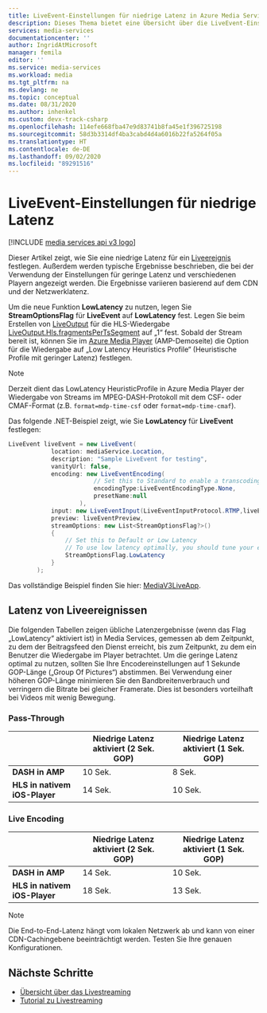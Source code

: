 ```yaml
---
title: LiveEvent-Einstellungen für niedrige Latenz in Azure Media Services | Microsoft-Dokumentation
description: Dieses Thema bietet eine Übersicht über die LiveEvent-Einstellungen für niedrige Latenz und zeigt, wie Sie eine niedrige Latenz festlegen.
services: media-services
documentationcenter: ''
author: IngridAtMicrosoft
manager: femila
editor: ''
ms.service: media-services
ms.workload: media
ms.tgt_pltfrm: na
ms.devlang: ne
ms.topic: conceptual
ms.date: 08/31/2020
ms.author: inhenkel
ms.custom: devx-track-csharp
ms.openlocfilehash: 114efe668fba47e9d83741b8fa45e1f396725198
ms.sourcegitcommit: 58d3b3314df4ba3cabd4d4a6016b22fa5264f05a
ms.translationtype: HT
ms.contentlocale: de-DE
ms.lasthandoff: 09/02/2020
ms.locfileid: "89291516"
---
```

# <a name="live-event-low-latency-settings"></a>LiveEvent-Einstellungen für niedrige Latenz

[!INCLUDE [media services api v3 logo](./includes/v3-hr.md)]

Dieser Artikel zeigt, wie Sie eine niedrige Latenz für ein [Liveereignis](/rest/api/media/liveevents) festlegen. Außerdem werden typische Ergebnisse beschrieben, die bei der Verwendung der Einstellungen für geringe Latenz und verschiedenen Playern angezeigt werden. Die Ergebnisse variieren basierend auf dem CDN und der Netzwerklatenz.

Um die neue Funktion **LowLatency** zu nutzen, legen Sie **StreamOptionsFlag** für **LiveEvent** auf **LowLatency** fest. Legen Sie beim Erstellen von [LiveOutput](/rest/api/media/liveoutputs) für die HLS-Wiedergabe [LiveOutput.Hls.fragmentsPerTsSegment](/rest/api/media/liveoutputs/create#hls) auf „1“ fest. Sobald der Stream bereit ist, können Sie im [Azure Media Player](https://ampdemo.azureedge.net/) (AMP-Demoseite) die Option für die Wiedergabe auf „Low Latency Heuristics Profile“ (Heuristische Profile mit geringer Latenz) festlegen.

> [!NOTE]
> Derzeit dient das LowLatency HeuristicProfile in Azure Media Player der Wiedergabe von Streams im MPEG-DASH-Protokoll mit dem CSF- oder CMAF-Format (z.B. `format=mdp-time-csf` oder `format=mdp-time-cmaf`). 

Das folgende .NET-Beispiel zeigt, wie Sie **LowLatency** für **LiveEvent** festlegen:

```csharp
LiveEvent liveEvent = new LiveEvent(
            location: mediaService.Location, 
            description: "Sample LiveEvent for testing",
            vanityUrl: false,
            encoding: new LiveEventEncoding(
                        // Set this to Standard to enable a transcoding LiveEvent, and None to enable a pass-through LiveEvent
                        encodingType:LiveEventEncodingType.None, 
                        presetName:null
                    ),
            input: new LiveEventInput(LiveEventInputProtocol.RTMP,liveEventInputAccess), 
            preview: liveEventPreview,
            streamOptions: new List<StreamOptionsFlag?>()
            {
                // Set this to Default or Low Latency
                // To use low latency optimally, you should tune your encoder settings down to 1 second "Group Of Pictures" (GOP) length instead of 2 seconds.
                StreamOptionsFlag.LowLatency
            }
        );
```                

Das vollständige Beispiel finden Sie hier: [MediaV3LiveApp](https://github.com/Azure-Samples/media-services-v3-dotnet-core-tutorials/blob/master/NETCore/Live/MediaV3LiveApp/Program.cs#L126).

## <a name="live-events-latency"></a>Latenz von Liveereignissen

Die folgenden Tabellen zeigen übliche Latenzergebnisse (wenn das Flag „LowLatency“ aktiviert ist) in Media Services, gemessen ab dem Zeitpunkt, zu dem der Beitragsfeed den Dienst erreicht, bis zum Zeitpunkt, zu dem ein Benutzer die Wiedergabe im Player betrachtet. Um die geringe Latenz optimal zu nutzen, sollten Sie Ihre Encodereinstellungen auf 1 Sekunde GOP-Länge („Group Of Pictures“) abstimmen. Bei Verwendung einer höheren GOP-Länge minimieren Sie den Bandbreitenverbrauch und verringern die Bitrate bei gleicher Framerate. Dies ist besonders vorteilhaft bei Videos mit wenig Bewegung.

### <a name="pass-through"></a>Pass-Through 

||Niedrige Latenz aktiviert (2 Sek. GOP)|Niedrige Latenz aktiviert (1 Sek. GOP)|
|---|---|---|
|**DASH in AMP**|10 Sek.|8 Sek.|
|**HLS in nativem iOS-Player**|14 Sek.|10 Sek.|

### <a name="live-encoding"></a>Live Encoding

||Niedrige Latenz aktiviert (2 Sek. GOP)|Niedrige Latenz aktiviert (1 Sek. GOP)|
|---|---|---|
|**DASH in AMP**|14 Sek.|10 Sek.|
|**HLS in nativem iOS-Player**|18 Sek.|13 Sek.|

> [!NOTE]
> Die End-to-End-Latenz hängt vom lokalen Netzwerk ab und kann von einer CDN-Cachingebene beeinträchtigt werden. Testen Sie Ihre genauen Konfigurationen.

## <a name="next-steps"></a>Nächste Schritte

- [Übersicht über das Livestreaming](live-streaming-overview.md)
- [Tutorial zu Livestreaming](stream-live-tutorial-with-api.md)
